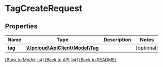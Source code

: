 # TagCreateRequest

## Properties
Name | Type | Description | Notes
------------ | ------------- | ------------- | -------------
**tag** | [**\Upcloud\ApiClient\Model\Tag**](Tag.md) |  | [optional] 

[[Back to Model list]](../../README.md#documentation-of-the-models) [[Back to API list]](../../README.md#documentation) [[Back to README]](../../README.md)


